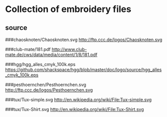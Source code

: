 Collection of embroidery files
==============================

source
------

###chaosknoten/Chaosknoten.svg
http://ftp.ccc.de/logos/Chaosknoten.svg

###club-mate/181.pdf
http://www.club-mate.de/cws/data/media/content/1/8/181.pdf

###hgg/hgg_alles_cmyk_100k.eps
https://github.com/shackspace/hgg/blob/master/doc/logo/source/hgg_alles_cmyk_100k.eps

###pesthoernchen/Pesthoernchen.svg
http://ftp.ccc.de/logos/Pesthoernchen.svg

###tux/Tux-simple.svg
http://en.wikipedia.org/wiki/File:Tux-simple.svg

###tux/Tux-Shirt.svg
http://en.wikipedia.org/wiki/File:Tux-Shirt.svg
